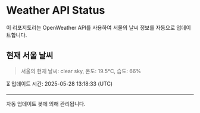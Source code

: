 
# Weather API Status

이 리포지토리는 OpenWeather API를 사용하여 서울의 날씨 정보를 자동으로 업데이트합니다.

## 현재 서울 날씨
> 서울의 현재 날씨: clear sky, 온도: 19.5°C, 습도: 66%

⏳ 업데이트 시간: 2025-05-28 13:18:33 (UTC)

---
자동 업데이트 봇에 의해 관리됩니다.
